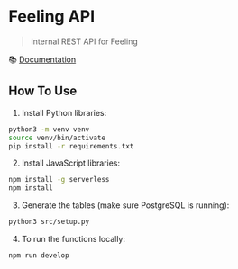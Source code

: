 # Feeling API

> Internal REST API for Feeling

📚 [Documentation](docs/main.md)

## How To Use

1. Install Python libraries:

```bash
python3 -m venv venv
source venv/bin/activate
pip install -r requirements.txt
```

2. Install JavaScript libraries:

```bash
npm install -g serverless
npm install
```

3. Generate the tables (make sure PostgreSQL is running):

```bash
python3 src/setup.py
```

4. To run the functions locally:

```bash
npm run develop
```
